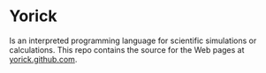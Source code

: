 Yorick
======

Is an interpreted programming language for scientific simulations or
calculations.  This repo contains the source for the Web pages at
[yorick.github.com](http://yorick.github.com).
